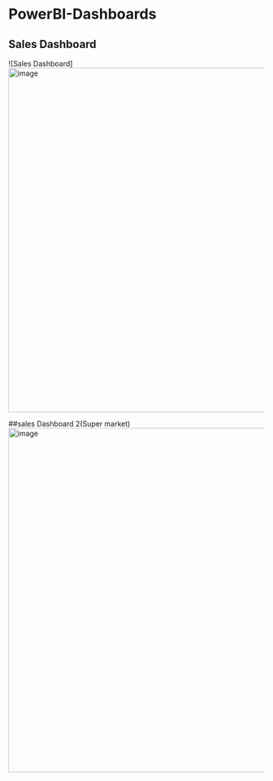 # PowerBI-Dashboards
## Sales Dashboard
![Sales Dashboard] 
<img width="1209" height="678" alt="image" src="https://github.com/user-attachments/assets/9ae3103e-1a97-4e80-8ab8-f3face10378d" />

##sales Dashboard 2(Super market)
<img width="1209" height="678" alt="image" src="https://github.com/user-attachments/assets/b9111dc6-5295-4bc0-ae7d-a16dc1c7cccb" />
